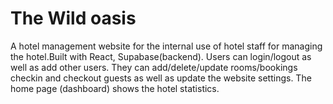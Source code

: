 # The Wild oasis

A hotel management website for the internal use of hotel staff for managing the hotel.Built with React, Supabase(backend). Users can login/logout as well as add other users. They can add/delete/update rooms/bookings checkin and checkout guests as well as update the website settings. The home page (dashboard) shows the hotel statistics.
